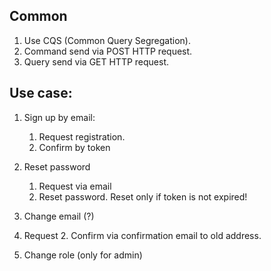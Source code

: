 ## Common

1. Use CQS (Common Query Segregation).
2. Command send via POST HTTP request.
3. Query send via GET HTTP request.

## Use case:

1. Sign up by email:
	1. Request registration.
	2. Confirm by token

2. Reset password
	1. Request via email
	2. Reset password. Reset only if token is not expired!

3. Change email (?)
  1. Request
	2. Confirm via confirmation email to old address.

4. Change role (only for admin)

